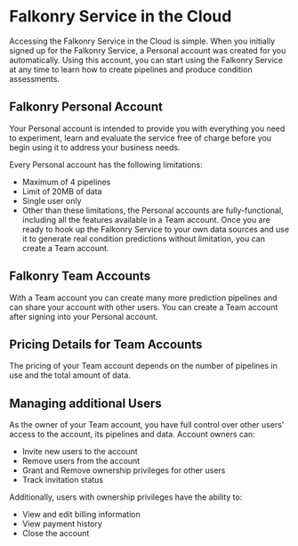 Falkonry Service in the Cloud
=============================

Accessing the Falkonry Service in the Cloud is simple. When you initially signed up for 
the Falkonry Service, a Personal account was created for you automatically. Using this 
account, you can start using the Falkonry Service at any time to learn how to create 
pipelines and produce condition assessments.

Falkonry Personal Account
-------------------------

Your Personal account is intended to provide you with everything you need to experiment, 
learn and evaluate the service free of charge before you begin using it to address your 
business needs.

Every Personal account has the following limitations:

- Maximum of 4 pipelines 
- Limit of 20MB of data
- Single user only
- Other than these limitations, the Personal accounts are fully-functional, including all 
the features available in a Team account. Once you are ready to hook up the Falkonry 
Service to your own data sources and use it to generate real condition predictions without 
limitation, you can create a Team account.

Falkonry Team Accounts
----------------------

With a Team account you can create many more prediction pipelines and can share your 
account with other users. You can create a Team account after signing into your Personal 
account.

Pricing Details for Team Accounts
---------------------------------

The pricing of your Team account depends on the number of pipelines in use and the total 
amount of data. 

Managing additional Users
-------------------------

As the owner of your Team account, you have full control over other users' access to the 
account, its pipelines and data. Account owners can:

- Invite new users to the account
- Remove users from the account
- Grant and Remove ownership privileges for other users
- Track invitation status

Additionally, users with ownership privileges have the ability to:

- View and edit billing information
- View payment history
- Close the account